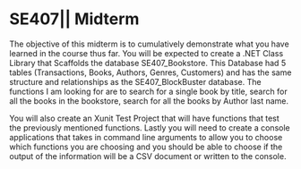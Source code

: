 # SE407|| Midterm

The objective of this midterm is to cumulatively demonstrate what you have learned in the course thus far. You will be expected to create a .NET Class Library that Scaffolds the database SE407_Bookstore. This Database had 5 tables (Transactions, Books, Authors, Genres, Customers) and has the same structure and relationships as the SE407_BlockBuster database. The functions I am looking for are to search for a single book by title, search for all the books in the bookstore, search for all the books by Author last name.

You will also create an Xunit Test Project that will have functions that test the previously mentioned functions. Lastly you will need to create a console applications that takes in command line arguments to allow you to choose which functions you are choosing and you should be able to choose if the output of the information will be a CSV document or written to the console.
